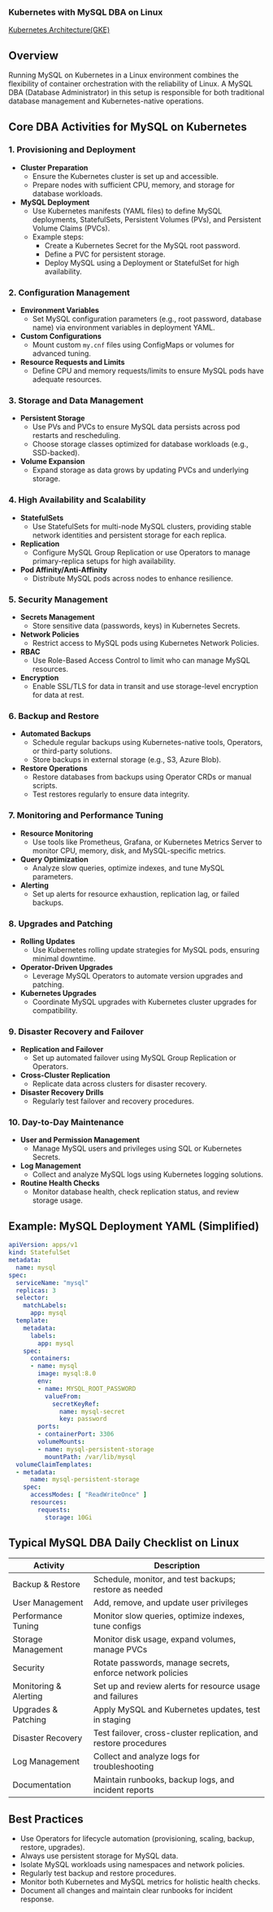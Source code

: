 ### Kubernetes with MySQL DBA on Linux
[Kubernetes Architecture(GKE)](https://github.com/venkat-mr369/k8s-for-DBAs/blob/main/GKE-Notes.md)
## Overview

Running MySQL on Kubernetes in a Linux environment combines the flexibility of container orchestration with the reliability of Linux. A MySQL DBA (Database Administrator) in this setup is responsible for both traditional database management and Kubernetes-native operations.

## Core DBA Activities for MySQL on Kubernetes

### 1. Provisioning and Deployment

- **Cluster Preparation**
  - Ensure the Kubernetes cluster is set up and accessible.
  - Prepare nodes with sufficient CPU, memory, and storage for database workloads.
- **MySQL Deployment**
  - Use Kubernetes manifests (YAML files) to define MySQL deployments, StatefulSets, Persistent Volumes (PVs), and Persistent Volume Claims (PVCs).
  - Example steps:
    - Create a Kubernetes Secret for the MySQL root password.
    - Define a PVC for persistent storage.
    - Deploy MySQL using a Deployment or StatefulSet for high availability.

### 2. Configuration Management

- **Environment Variables**
  - Set MySQL configuration parameters (e.g., root password, database name) via environment variables in deployment YAML.
- **Custom Configurations**
  - Mount custom `my.cnf` files using ConfigMaps or volumes for advanced tuning.
- **Resource Requests and Limits**
  - Define CPU and memory requests/limits to ensure MySQL pods have adequate resources.

### 3. Storage and Data Management

- **Persistent Storage**
  - Use PVs and PVCs to ensure MySQL data persists across pod restarts and rescheduling.
  - Choose storage classes optimized for database workloads (e.g., SSD-backed).
- **Volume Expansion**
  - Expand storage as data grows by updating PVCs and underlying storage.

### 4. High Availability and Scalability

- **StatefulSets**
  - Use StatefulSets for multi-node MySQL clusters, providing stable network identities and persistent storage for each replica.
- **Replication**
  - Configure MySQL Group Replication or use Operators to manage primary-replica setups for high availability.
- **Pod Affinity/Anti-Affinity**
  - Distribute MySQL pods across nodes to enhance resilience.

### 5. Security Management

- **Secrets Management**
  - Store sensitive data (passwords, keys) in Kubernetes Secrets.
- **Network Policies**
  - Restrict access to MySQL pods using Kubernetes Network Policies.
- **RBAC**
  - Use Role-Based Access Control to limit who can manage MySQL resources.
- **Encryption**
  - Enable SSL/TLS for data in transit and use storage-level encryption for data at rest.

### 6. Backup and Restore

- **Automated Backups**
  - Schedule regular backups using Kubernetes-native tools, Operators, or third-party solutions.
  - Store backups in external storage (e.g., S3, Azure Blob).
- **Restore Operations**
  - Restore databases from backups using Operator CRDs or manual scripts.
  - Test restores regularly to ensure data integrity.

### 7. Monitoring and Performance Tuning

- **Resource Monitoring**
  - Use tools like Prometheus, Grafana, or Kubernetes Metrics Server to monitor CPU, memory, disk, and MySQL-specific metrics.
- **Query Optimization**
  - Analyze slow queries, optimize indexes, and tune MySQL parameters.
- **Alerting**
  - Set up alerts for resource exhaustion, replication lag, or failed backups.

### 8. Upgrades and Patching

- **Rolling Updates**
  - Use Kubernetes rolling update strategies for MySQL pods, ensuring minimal downtime.
- **Operator-Driven Upgrades**
  - Leverage MySQL Operators to automate version upgrades and patching.
- **Kubernetes Upgrades**
  - Coordinate MySQL upgrades with Kubernetes cluster upgrades for compatibility.

### 9. Disaster Recovery and Failover

- **Replication and Failover**
  - Set up automated failover using MySQL Group Replication or Operators.
- **Cross-Cluster Replication**
  - Replicate data across clusters for disaster recovery.
- **Disaster Recovery Drills**
  - Regularly test failover and recovery procedures.

### 10. Day-to-Day Maintenance

- **User and Permission Management**
  - Manage MySQL users and privileges using SQL or Kubernetes Secrets.
- **Log Management**
  - Collect and analyze MySQL logs using Kubernetes logging solutions.
- **Routine Health Checks**
  - Monitor database health, check replication status, and review storage usage.

## Example: MySQL Deployment YAML (Simplified)

```yaml
apiVersion: apps/v1
kind: StatefulSet
metadata:
  name: mysql
spec:
  serviceName: "mysql"
  replicas: 3
  selector:
    matchLabels:
      app: mysql
  template:
    metadata:
      labels:
        app: mysql
    spec:
      containers:
      - name: mysql
        image: mysql:8.0
        env:
        - name: MYSQL_ROOT_PASSWORD
          valueFrom:
            secretKeyRef:
              name: mysql-secret
              key: password
        ports:
        - containerPort: 3306
        volumeMounts:
        - name: mysql-persistent-storage
          mountPath: /var/lib/mysql
  volumeClaimTemplates:
  - metadata:
      name: mysql-persistent-storage
    spec:
      accessModes: [ "ReadWriteOnce" ]
      resources:
        requests:
          storage: 10Gi
```

## Typical MySQL DBA Daily Checklist on Linux

| Activity              | Description                                                        |
|-----------------------|--------------------------------------------------------------------|
| Backup & Restore      | Schedule, monitor, and test backups; restore as needed             |
| User Management       | Add, remove, and update user privileges                            |
| Performance Tuning    | Monitor slow queries, optimize indexes, tune configs               |
| Storage Management    | Monitor disk usage, expand volumes, manage PVCs                    |
| Security              | Rotate passwords, manage secrets, enforce network policies         |
| Monitoring & Alerting | Set up and review alerts for resource usage and failures           |
| Upgrades & Patching   | Apply MySQL and Kubernetes updates, test in staging                |
| Disaster Recovery     | Test failover, cross-cluster replication, and restore procedures   |
| Log Management        | Collect and analyze logs for troubleshooting                       |
| Documentation         | Maintain runbooks, backup logs, and incident reports               |

## Best Practices

- Use Operators for lifecycle automation (provisioning, scaling, backup, restore, upgrades).
- Always use persistent storage for MySQL data.
- Isolate MySQL workloads using namespaces and network policies.
- Regularly test backup and restore procedures.
- Monitor both Kubernetes and MySQL metrics for holistic health checks.
- Document all changes and maintain clear runbooks for incident response.
